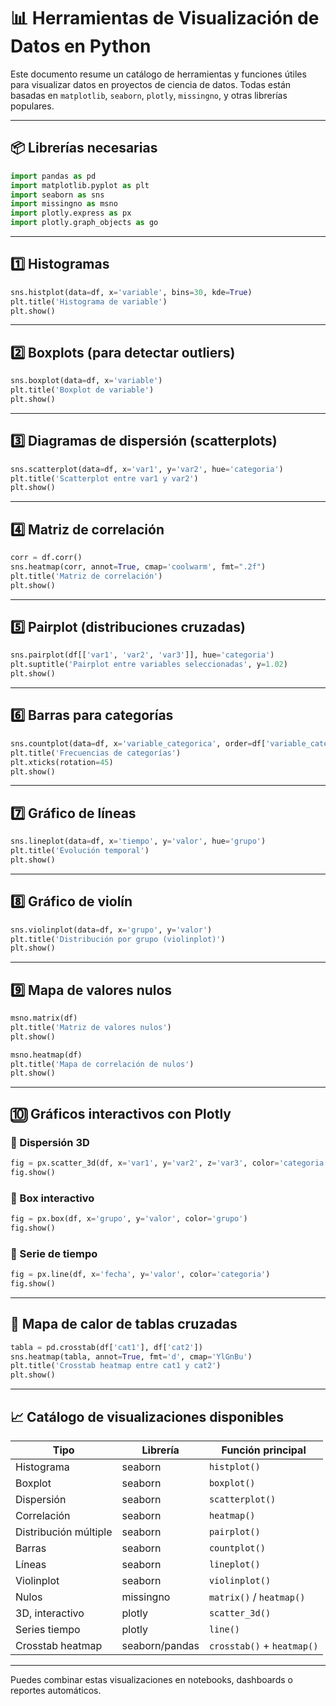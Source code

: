 
# 📊 Herramientas de Visualización de Datos en Python

Este documento resume un catálogo de herramientas y funciones útiles para visualizar datos en proyectos de ciencia de datos. Todas están basadas en `matplotlib`, `seaborn`, `plotly`, `missingno`, y otras librerías populares.

---

## 📦 Librerías necesarias

```python
import pandas as pd
import matplotlib.pyplot as plt
import seaborn as sns
import missingno as msno
import plotly.express as px
import plotly.graph_objects as go
```

---

## 1️⃣ Histogramas

```python
sns.histplot(data=df, x='variable', bins=30, kde=True)
plt.title('Histograma de variable')
plt.show()
```

---

## 2️⃣ Boxplots (para detectar outliers)

```python
sns.boxplot(data=df, x='variable')
plt.title('Boxplot de variable')
plt.show()
```

---

## 3️⃣ Diagramas de dispersión (scatterplots)

```python
sns.scatterplot(data=df, x='var1', y='var2', hue='categoria')
plt.title('Scatterplot entre var1 y var2')
plt.show()
```

---

## 4️⃣ Matriz de correlación

```python
corr = df.corr()
sns.heatmap(corr, annot=True, cmap='coolwarm', fmt=".2f")
plt.title('Matriz de correlación')
plt.show()
```

---

## 5️⃣ Pairplot (distribuciones cruzadas)

```python
sns.pairplot(df[['var1', 'var2', 'var3']], hue='categoria')
plt.suptitle('Pairplot entre variables seleccionadas', y=1.02)
plt.show()
```

---

## 6️⃣ Barras para categorías

```python
sns.countplot(data=df, x='variable_categorica', order=df['variable_categorica'].value_counts().index)
plt.title('Frecuencias de categorías')
plt.xticks(rotation=45)
plt.show()
```

---

## 7️⃣ Gráfico de líneas

```python
sns.lineplot(data=df, x='tiempo', y='valor', hue='grupo')
plt.title('Evolución temporal')
plt.show()
```

---

## 8️⃣ Gráfico de violín

```python
sns.violinplot(data=df, x='grupo', y='valor')
plt.title('Distribución por grupo (violinplot)')
plt.show()
```

---

## 9️⃣ Mapa de valores nulos

```python
msno.matrix(df)
plt.title('Matriz de valores nulos')
plt.show()

msno.heatmap(df)
plt.title('Mapa de correlación de nulos')
plt.show()
```

---

## 🔟 Gráficos interactivos con Plotly

### 🔹 Dispersión 3D

```python
fig = px.scatter_3d(df, x='var1', y='var2', z='var3', color='categoria')
fig.show()
```

### 🔹 Box interactivo

```python
fig = px.box(df, x='grupo', y='valor', color='grupo')
fig.show()
```

### 🔹 Serie de tiempo

```python
fig = px.line(df, x='fecha', y='valor', color='categoria')
fig.show()
```

---

## 🔄 Mapa de calor de tablas cruzadas

```python
tabla = pd.crosstab(df['cat1'], df['cat2'])
sns.heatmap(tabla, annot=True, fmt='d', cmap='YlGnBu')
plt.title('Crosstab heatmap entre cat1 y cat2')
plt.show()
```

---

## 📈 Catálogo de visualizaciones disponibles

| Tipo               | Librería     | Función principal            |
|--------------------|--------------|------------------------------|
| Histograma         | seaborn      | `histplot()`                 |
| Boxplot            | seaborn      | `boxplot()`                  |
| Dispersión         | seaborn      | `scatterplot()`              |
| Correlación        | seaborn      | `heatmap()`                  |
| Distribución múltiple | seaborn  | `pairplot()`                 |
| Barras             | seaborn      | `countplot()`                |
| Líneas             | seaborn      | `lineplot()`                 |
| Violinplot         | seaborn      | `violinplot()`               |
| Nulos              | missingno    | `matrix()` / `heatmap()`     |
| 3D, interactivo    | plotly       | `scatter_3d()`               |
| Series tiempo      | plotly       | `line()`                     |
| Crosstab heatmap   | seaborn/pandas | `crosstab()` + `heatmap()` |

---

Puedes combinar estas visualizaciones en notebooks, dashboards o reportes automáticos.
